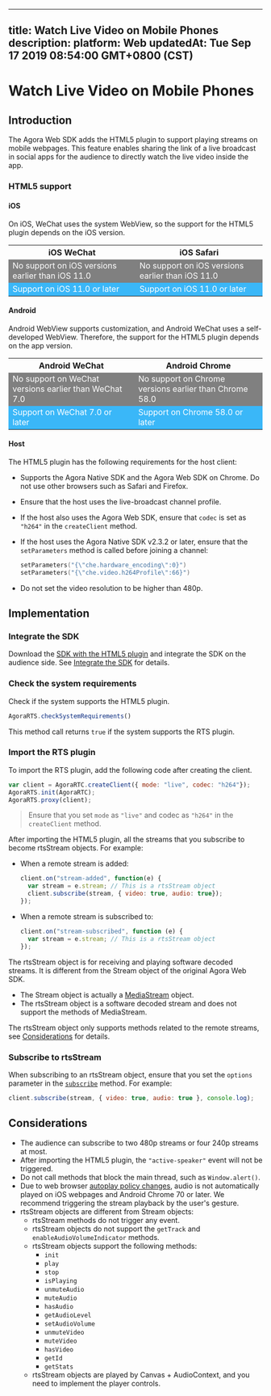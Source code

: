 
---
title: Watch Live Video on Mobile Phones
description: 
platform: Web
updatedAt: Tue Sep 17 2019 08:54:00 GMT+0800 (CST)
---
# Watch Live Video on Mobile Phones
## Introduction

The Agora Web SDK adds the HTML5 plugin to support playing streams on mobile webpages. This feature enables sharing the link of a live broadcast in social apps for the audience to directly watch the live video inside the app.

### HTML5 support

#### **iOS**

On iOS, WeChat uses the system WebView, so the support for the HTML5 plugin depends on the iOS version.

<table>
  <tr>
    <th>iOS WeChat</th>
    <th>iOS Safari</th>
  </tr>
  <tr>
    <td bgcolor="grey"><font color="white">No support on iOS versions earlier than iOS 11.0</font></td>
    <td bgcolor="grey"><font color="white">No support on iOS versions earlier than iOS 11.0</font></td>
  </tr>
  <tr>
    <td bgcolor="#3ab7f8"><font color="white">Support on iOS 11.0 or later</font></td>
    <td bgcolor="#3ab7f8"><font color="white">Support on iOS 11.0 or later</font></td>
  </tr>
</table>

#### **Android**

Android WebView supports customization, and Android WeChat uses a self-developed WebView. Therefore, the support for the HTML5 plugin depends on the app version.

<table>
  <tr>
    <th>Android WeChat</th>
    <th>Android Chrome</th>
  </tr>
  <tr>
    <td bgcolor="grey"><font color="white">No support on WeChat versions earlier than WeChat 7.0</font></td>
    <td bgcolor="grey"><font color="white">No support on Chrome versions earlier than Chrome 58.0</font></td>
  </tr>
  <tr>
    <td bgcolor="#3ab7f8"><font color="white">Support on WeChat 7.0 or later</font></td>
    <td bgcolor="#3ab7f8"><font color="white">Support on Chrome 58.0 or later</font></td>
  </tr>
</table>

#### **Host**

The HTML5 plugin has the following requirements for the host client:

- Supports the Agora Native SDK and the Agora Web SDK on Chrome. Do not use other browsers such as Safari and Firefox.
- Ensure that the host uses the live-broadcast channel profile.
- If the host also uses the Agora Web SDK, ensure that `codec` is set as `"h264"` in the `createClient` method.
- If the host uses the Agora Native SDK v2.3.2 or later, ensure that the `setParameters` method is called before joining a channel:

  ```cpp
  setParameters("{\"che.hardware_encoding\":0}")
  setParameters("{\"che.video.h264Profile\":66}")
  ```
- Do not set the video resolution to be higher than 480p.

## Implementation

### Integrate the SDK
Download the [SDK with the HTML5 plugin](http://download.agora.io/sdk/release/rts-v2.8.0.zip) and integrate the SDK on the audience side. See [Integrate the SDK](../../en/Interactive%20Broadcast/web_prepare.md) for details.

### Check the system requirements

Check if the system supports the HTML5 plugin.

```javascript
AgoraRTS.checkSystemRequirements()
```

This method call returns `true` if the system supports the RTS plugin.

### Import the RTS plugin

To import the RTS plugin, add the following code after creating the client. 

```javascript
var client = AgoraRTC.createClient({ mode: "live", codec: "h264"});
AgoraRTS.init(AgoraRTC);
AgoraRTS.proxy(client);
```

> Ensure that you set `mode` as `"live"` and codec as `"h264"` in the `createClient` method.

After importing the HTML5 plugin, all the streams that you subscribe to become rtsStream objects. For example:

- When a remote stream is added:

  ```javascript
  client.on("stream-added", function(e) {
    var stream = e.stream; // This is a rtsStream object
    client.subscribe(stream, { video: true, audio: true});
  });
  ```

- When a remote stream is subscribed to:

  ```javascript
  client.on("stream-subscribed", function (e) {
    var stream = e.stream; // This is a rtsStream object
  });
  ```

The rtsStream object is for receiving and playing software decoded streams. It is different from the Stream object of the original Agora Web SDK.

- The Stream object is actually a [MediaStream](https://developer.mozilla.org/us-EN/docs/Web/API/MediaStream) object.
- The rtsStream object is a software decoded stream and does not support the methods of MediaStream.

The rtsStream object only supports methods related to the remote streams, see [Considerations](#note) for details.

### Subscribe to rtsStream

When subscribing to an rtsStream object, ensure that you set the `options` parameter in the [`subscribe`](https://docs.agora.io/en/Voice/API%20Reference/web/interfaces/agorartc.client.html#subscribe) method. For example:

```javascript
client.subscribe(stream, { video: true, audio: true }, console.log);
```

## <a name="note"></a>Considerations

- The audience can subscribe to two 480p streams or four 240p streams at most.
- After importing the HTML5 plugin, the `"active-speaker"` event will not be triggered.
- Do not call methods that block the main thread, such as `Window.alert()`.
- Due to web browser [autoplay policy changes](https://developers.google.com/web/updates/2017/09/autoplay-policy-changes), audio is not automatically played on iOS webpages and Android Chrome 70 or later. We recommend  triggering the stream playback by the user's gesture.
- rtsStream objects are different from Stream objects:
  - rtsStream methods do not trigger any event.
  - rtsStream objects do not support the `getTrack` and `enableAudioVolumeIndicator` methods.
  - rtsStream objects support the following methods:
    - `init`
    - `play`
    - `stop`
    - `isPlaying`
    - `unmuteAudio`
    - `muteAudio`
    - `hasAudio`
    - `getAudioLevel`
    - `setAudioVolume`
    - `unmuteVideo`
    - `muteVideo`
    - `hasVideo`
    - `getId`
    - `getStats`
  - rtsStream objects are played by Canvas + AudioContext, and you need to implement the player controls.
